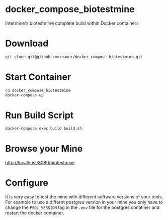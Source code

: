 # docker_compose_biotestmine
Intermine's biotestmine complete build within Docker containers

# Download
~~~bash
git clone git@github.com:nauer/docker_compose_biotestmine.git
~~~

# Start Container
~~~bash
cd docker_compose_biotestmine
docker-compose up
~~~

# Run Build Script
~~~bash
docker-compose exec build build.sh
~~~

# Browse your Mine
[http://localhost:8080/biotestmine]([http://localhost:8080/biotestmine)

# Configure
It is very easy to test the mine with different software versions of your tools. For example to use a differnt postgres
version in your mine you only have to change the `PSQL_VERSION` tag in the `.env` file for the postgres conatiner and 
restart the docker container.

